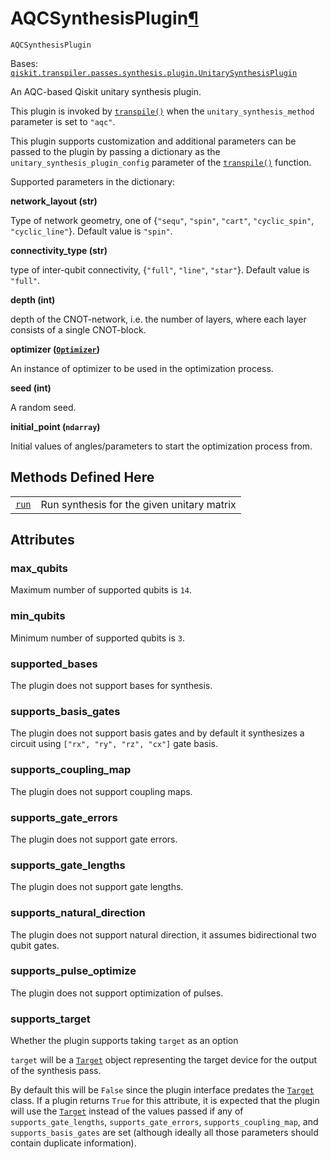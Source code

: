 # AQCSynthesisPlugin[¶](#aqcsynthesisplugin "Permalink to this headline")

<span id="undefined" />

`AQCSynthesisPlugin`

Bases: [`qiskit.transpiler.passes.synthesis.plugin.UnitarySynthesisPlugin`](qiskit.transpiler.passes.synthesis.plugin.UnitarySynthesisPlugin#qiskit.transpiler.passes.synthesis.plugin.UnitarySynthesisPlugin "qiskit.transpiler.passes.synthesis.plugin.UnitarySynthesisPlugin")

An AQC-based Qiskit unitary synthesis plugin.

This plugin is invoked by [`transpile()`](qiskit.compiler.transpile#qiskit.compiler.transpile "qiskit.compiler.transpile") when the `unitary_synthesis_method` parameter is set to `"aqc"`.

This plugin supports customization and additional parameters can be passed to the plugin by passing a dictionary as the `unitary_synthesis_plugin_config` parameter of the [`transpile()`](qiskit.compiler.transpile#qiskit.compiler.transpile "qiskit.compiler.transpile") function.

Supported parameters in the dictionary:

**network\_layout (str)**

Type of network geometry, one of \{`"sequ"`, `"spin"`, `"cart"`, `"cyclic_spin"`, `"cyclic_line"`}. Default value is `"spin"`.

**connectivity\_type (str)**

type of inter-qubit connectivity, \{`"full"`, `"line"`, `"star"`}. Default value is `"full"`.

**depth (int)**

depth of the CNOT-network, i.e. the number of layers, where each layer consists of a single CNOT-block.

**optimizer ([`Optimizer`](qiskit.algorithms.optimizers.Optimizer#qiskit.algorithms.optimizers.Optimizer "qiskit.algorithms.optimizers.Optimizer"))**

An instance of optimizer to be used in the optimization process.

**seed (int)**

A random seed.

**initial\_point (`ndarray`)**

Initial values of angles/parameters to start the optimization process from.

## Methods Defined Here

|                                                                                                                                                                                 |                                            |
| ------------------------------------------------------------------------------------------------------------------------------------------------------------------------------- | ------------------------------------------ |
| [`run`](qiskit.transpiler.synthesis.aqc.AQCSynthesisPlugin.run#qiskit.transpiler.synthesis.aqc.AQCSynthesisPlugin.run "qiskit.transpiler.synthesis.aqc.AQCSynthesisPlugin.run") | Run synthesis for the given unitary matrix |

## Attributes

<span id="undefined" />

### max\_qubits

Maximum number of supported qubits is `14`.

<span id="undefined" />

### min\_qubits

Minimum number of supported qubits is `3`.

<span id="undefined" />

### supported\_bases

The plugin does not support bases for synthesis.

<span id="undefined" />

### supports\_basis\_gates

The plugin does not support basis gates and by default it synthesizes a circuit using `["rx", "ry", "rz", "cx"]` gate basis.

<span id="undefined" />

### supports\_coupling\_map

The plugin does not support coupling maps.

<span id="undefined" />

### supports\_gate\_errors

The plugin does not support gate errors.

<span id="undefined" />

### supports\_gate\_lengths

The plugin does not support gate lengths.

<span id="undefined" />

### supports\_natural\_direction

The plugin does not support natural direction, it assumes bidirectional two qubit gates.

<span id="undefined" />

### supports\_pulse\_optimize

The plugin does not support optimization of pulses.

<span id="undefined" />

### supports\_target

Whether the plugin supports taking `target` as an option

`target` will be a [`Target`](qiskit.transpiler.Target#qiskit.transpiler.Target "qiskit.transpiler.Target") object representing the target device for the output of the synthesis pass.

By default this will be `False` since the plugin interface predates the [`Target`](qiskit.transpiler.Target#qiskit.transpiler.Target "qiskit.transpiler.Target") class. If a plugin returns `True` for this attribute, it is expected that the plugin will use the [`Target`](qiskit.transpiler.Target#qiskit.transpiler.Target "qiskit.transpiler.Target") instead of the values passed if any of `supports_gate_lengths`, `supports_gate_errors`, `supports_coupling_map`, and `supports_basis_gates` are set (although ideally all those parameters should contain duplicate information).
